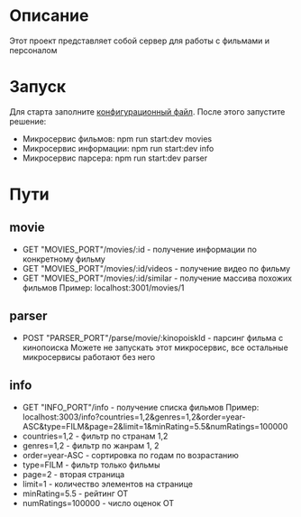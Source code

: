 # Описание
Этот проект представляет собой сервер для работы с фильмами и персоналом

# Запуск
Для старта заполните [конфигурационный файл](.env). После этого запустите решение:
- Микросервис фильмов: npm run start:dev movies
- Микросервис информации: npm run start:dev info
- Микросервис парсера: npm run start:dev parser

# Пути
## movie
- GET "MOVIES_PORT"/movies/:id - получение информации по конкретному фильму
- GET "MOVIES_PORT"/movies/:id/videos - получение видео по фильму
- GET "MOVIES_PORT"/movies/:id/similar - получение массива похожих фильмов
Пример: localhost:3001/movies/1

## parser
- POST "PARSER_PORT"/parse/movie/:kinopoiskId - парсинг фильма с кинопоиска
Можете не запускать этот микросервис, все остальные микросервисы работают без него

## info
- GET "INFO_PORT"/info - получение списка фильмов
Пример: localhost:3003/info?countries=1,2&genres=1,2&order=year-ASC&type=FILM&page=2&limit=1&minRating=5.5&numRatings=100000
- countries=1,2 - фильтр по странам 1,2
- genres=1,2 - фильтр по жанрам 1, 2
- order=year-ASC - сортировка по годам по возрастанию
- type=FILM - фильтр только фильмы
- page=2 - вторая страница
- limit=1 - количество элементов на странице
- minRating=5.5 - рейтинг ОТ
- numRatings=100000 - число оценок ОТ